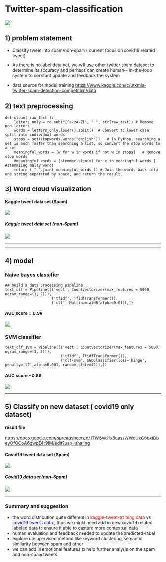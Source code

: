 # Twitter-spam-classification

![](img/twitterSpam.jpg )

## 1) problem statement

- Classify tweet into spam/non-spam ( current focus on covid19 related tweet)
- As there is no label data yet, we will use other twitter spam dataset to determine its accuracy and perhaps can create human-- in-the-loop system to constant update and feedback the system

- data source for model training
https://www.kaggle.com/c/utkmls-twitter-spam-detection-competition/data


## 2) text preprocessing
```
def clean( raw_text ):
    letters_only = re.sub("[^a-zA-Z]", " ", str(raw_text)) # Remove non-letters
    words = letters_only.lower().split()  # Convert to lower case, split into individual words                           
    stops = set(stopwords.words("english"))   # In Python, searching a set is much faster than searching a list, so convert the stop words to a set             
    meaningful_words = [w for w in words if not w in stops]   # Remove stop words
    #meaningful_words = [stemmer.stem(x) for x in meaningful_words ]  #stemmiing malay words
    return ( " ".join( meaningful_words )) # Join the words back into one string separated by space, and return the result.

```


## 3) Word cloud visualization

#### Kaggle tweet data set (Spam)
![](img/wordcloud_spam_kaggle.png )

##### Kaggle tweet data set (non-Spam)
![](img/wordcloud_nonSpam_kaggle.png )

----- 

-----
## 4) model 

### Naive bayes classifier
```
## build a data processing pipeline
text_clf = Pipeline([('vect', CountVectorizer(max_features = 5000, ngram_range=(1, 2))),
                     ('tfidf', TfidfTransformer()),
                     ('clf', MultinomialNB(alpha=0.01)),])
```

#### AUC score = 0.96
![](img/NB_classifier_ROC.png )


### SVM classifier
```
text_clf_svm = Pipeline([('vect', CountVectorizer(max_features = 5000, ngram_range=(1, 2))),
                         ('tfidf', TfidfTransformer()),
                         ('clf-svm', SGDClassifier(loss='hinge', penalty='l2',alpha=0.001, random_state=42)),])
```
#### AUC score ~0.88
![](img/SVM_classifier_ROC.png )

-----


## 5) Classify on new dataset ( covid19 only dataset)

#### result file

https://docs.google.com/spreadsheets/d/1TWSyk1fx5easzWWcUkC6bxIDbeyOfOCoA6gwpE4r9IM/edit?usp=sharing

#### Covid19 tweet data set (Spam)
![](img/wordcloud_Spam_covid19.png )

##### Covid19 data set (non-Spam)
![](img/wordcloud_nonSpam_covid19.png)

-----


### Summary and suggestion
- the word distribution quite different in  <font color='red'> kaggle-tweet-training data </font> vs <font color = 'blue'> covid19 tweets data </font> , thus we might need add in new covid19 related labeled data to ensure it able to capture more contextual data
- human evaluation and feedback needed to update the predicted-label
- explore unsupervised method like keyword clustering, semantic similarity between spam and other
- we can add in emotional features to help further analysis on the spam and non-spam tweets
